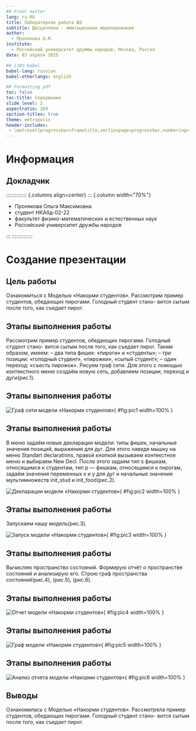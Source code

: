 ```yaml
---
## Front matter
lang: ru-RU
title: Лабораторная работа №9
subtitle: Дисциплина - имитационное моделирование
author:
  - Пронякова О.М.
institute:
  - Российский университет дружбы народов, Москва, Россия
date: 03 апреля 2025

## i18n babel
babel-lang: russian
babel-otherlangs: english

## Formatting pdf
toc: false
toc-title: Содержание
slide_level: 2
aspectratio: 169
section-titles: true
theme: metropolis
header-includes:
 - \metroset{progressbar=frametitle,sectionpage=progressbar,numbering=fraction}
---
```


# Информация

## Докладчик

:::::::::::::: {.columns align=center}
::: {.column width="70%"}

  * Пронякова Ольга Максимовна
  * студент НКАбд-02-22
  * факультет физико-математических и естественных наук
  * Российский университет дружбы народов

:::
::::::::::::::

# Создание презентации

## Цель работы

Ознакомиться с Моделью «Накорми студентов».
Рассмотрим пример студентов, обедающих пирогами. Голодный студент стано-
вится сытым после того, как съедает пирог.

## Этапы выполнения работы

Рассмотрим пример студентов, обедающих пирогами. Голодный студент стано-
вится сытым после того, как съедает пирог.
Таким образом, имеем:
– два типа фишек: «пироги» и «студенты»;
– три позиции: «голодный студент», «пирожки», «сытый студент»;
– один переход: «съесть пирожок».
 Рисуем граф сети. Для этого с помощью контекстного меню создаём новую сеть, добавляем позиции, переход и дуги(рис.1).
 
 ## Этапы выполнения работы

![Граф сети модели «Накорми студентов»](image/pic1.jpeg){ #fig:pic1 width=100% }

## Этапы выполнения работы

В меню задаём новые декларации модели: типы фишек, начальные значения
позиций, выражения для дуг. Для этого наведя мышку на меню Standart declarations,
правой кнопкой вызываем контекстное меню и выбираем New Decl. После этого задаем тип s фишкам, относящимся к студентам, тип p — фишкам, относящимся к пирогам, задаём значения переменных x и y для дуг и начальные значения мультимножеств init_stud и init_food(рис.2).

![Декларации модели «Накорми студентов»](image/pic2.jpeg){ #fig:pic2 width=100% }

## Этапы выполнения работы

Запускаем нашу модель(рис.3).

![Запуск модели «Накорми студентов»](image/pic3.jpeg){ #fig:pic3 width=100% }

## Этапы выполнения работы

Вычисляю пространство состояний. Формирую отчёт о пространстве состояний и анализирую его. Строю граф пространства состояний(рис.4), (рис.5), (рис.6).

## Этапы выполнения работы

![Отчет модели «Накорми студентов»](image/pic4.jpeg){ #fig:pic4 width=100% }

## Этапы выполнения работы

![Граф модели «Накорми студентов»](image/pic5.jpeg){ #fig:pic5 width=100% }

## Этапы выполнения работы

![Анализ отчета модели «Накорми студентов»](image/pic6.jpeg){ #fig:pic6 width=100% }

## Выводы

Ознакомилась с Моделью «Накорми студентов».
Рассмотрела пример студентов, обедающих пирогами. Голодный студент стано-
вится сытым после того, как съедает пирог.

